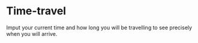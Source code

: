 # Time-travel
Imput your current time and how long you will be travelling to see precisely when you will arrive.
